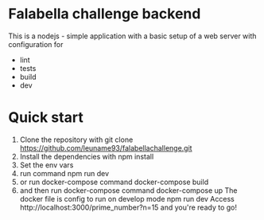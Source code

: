 # Falabella challenge backend

This is a nodejs - simple application with a basic setup of a web server with configuration for
- lint
- tests
- build
- dev

# Quick start

1. Clone the repository with git clone https://github.com/leuname93/falabellachallenge.git
2. Install the dependencies with npm install
3. Set the env vars
4. run command npm run dev
5. or run docker-compose command docker-compose build
6. and then run docker-compose command docker-compose up
The docker file is config to run on develop mode npm run dev
Access http://localhost:3000/prime_number?n=15 and you're ready to go!
